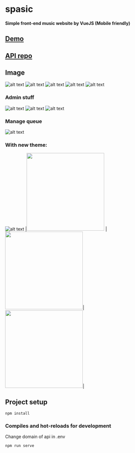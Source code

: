 # spasic

#### Simple front-end music website by VueJS (Mobile friendly)

## [Demo](https://spasic-8b1.pages.dev/)

## [API repo](https://github.com/koha13/spasic-api)

## Image

![alt text](https://user-images.githubusercontent.com/26362611/90546266-0441b780-e1b4-11ea-8284-83e5236116f0.PNG)
![alt text](https://user-images.githubusercontent.com/26362611/90546267-04da4e00-e1b4-11ea-9559-cfc1a87d5f9f.PNG)
![alt text](https://user-images.githubusercontent.com/26362611/91053439-017c1200-e64d-11ea-93d3-bfbc5bcb5f7c.PNG)
![alt text](https://user-images.githubusercontent.com/26362611/90546268-04da4e00-e1b4-11ea-9ccb-47fd31b23a6e.PNG)
![alt text](https://user-images.githubusercontent.com/26362611/90546248-00ae3080-e1b4-11ea-86d7-434981358d07.PNG)

### Admin stuff
![alt text](https://user-images.githubusercontent.com/26362611/92308162-dd61ee80-efc5-11ea-8a64-467a1edeaab4.PNG)
![alt text](https://user-images.githubusercontent.com/26362611/92308163-de931b80-efc5-11ea-9a2c-78ea1af99981.PNG)
![alt text](https://user-images.githubusercontent.com/26362611/92308165-df2bb200-efc5-11ea-89b0-0b2a902ecf34.PNG)

### Manage queue
![alt text](https://user-images.githubusercontent.com/26362611/92308183-23b74d80-efc6-11ea-9242-7e139150f498.PNG)

### With new theme:
![alt text](https://user-images.githubusercontent.com/26362611/90546262-03a92100-e1b4-11ea-8d59-bfd3023447cb.PNG)
|<img width="250" src="https://user-images.githubusercontent.com/26362611/76830611-31321d00-6858-11ea-81e5-7ac25240c746.png">  |  <img width="250" src="https://user-images.githubusercontent.com/26362611/76830615-33947700-6858-11ea-8f41-2c0d8430d8d0.png">|<img width="250" src="https://user-images.githubusercontent.com/26362611/76830617-34c5a400-6858-11ea-9ea6-b9d228510f47.png">|

## Project setup

```
npm install
```

### Compiles and hot-reloads for development

Change domain of api in .env

```
npm run serve
```
